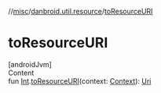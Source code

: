 //[misc](../index.md)/[danbroid.util.resource](index.md)/[toResourceURI](to-resource-u-r-i.md)



# toResourceURI  
[androidJvm]  
Content  
fun [Int](https://kotlinlang.org/api/latest/jvm/stdlib/kotlin/-int/index.html).[toResourceURI](to-resource-u-r-i.md)(context: [Context](https://developer.android.com/reference/kotlin/android/content/Context.html)): [Uri](https://developer.android.com/reference/kotlin/android/net/Uri.html)  



